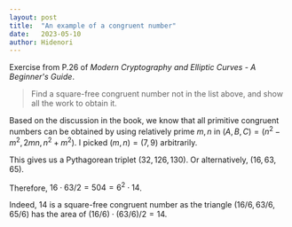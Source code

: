 ```yaml
---
layout: post
title:  "An example of a congruent number"
date:   2023-05-10
author: Hidenori
---
```


Exercise from P.26 of _Modern Cryptography and Elliptic Curves - A Beginner's Guide_.

> Find a square-free congruent number not in the list above, and show all the work to obtain it.

Based on the discussion in the book, we know that all primitive congruent numbers can be obtained by using relatively prime $m, n$ in $(A, B, C) = (n^2 - m^2, 2mn, n^2 + m^2)$.
I picked $(m, n) = (7, 9)$ arbitrarily.

This gives us a Pythagorean triplet $(32, 126, 130)$.
Or alternatively, $(16, 63, 65)$.

Therefore, $16 \cdot 63 / 2 = 504 = 6^2 \cdot 14$.

Indeed, 14 is a square-free congruent number as the triangle $(16 / 6, 63 / 6, 65 / 6)$ has the area of $(16 / 6) \cdot (63 / 6) / 2 = 14$.
